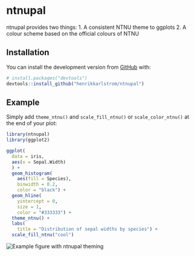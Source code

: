 
<!-- README.md is generated from README.Rmd. Please edit that file -->
ntnupal
=======

<!-- badges: start -->
<!-- badges: end -->
ntnupal provides two things: 1. A consistent NTNU theme to ggplots 2. A colour scheme based on the official colours of NTNU

Installation
------------

You can install the development version from [GitHub](https://github.com/) with:

``` r
# install.packages("devtools")
devtools::install_github("henrikkarlstrom/ntnupal")
```

Example
-------

Simply add `theme_ntnu()` and `scale_fill_ntnu()` or `scale_color_ntnu()` at the end of your plot:

``` r
library(ntnupal)
library(ggplot2)

ggplot(
  data = iris, 
  aes(x = Sepal.Width)
  ) + 
  geom_histogram(
    aes(fill = Species), 
    binwidth = 0.2, 
    color = "black") + 
  geom_hline(
    yintercept = 0, 
    size = 1, 
    color = "#333333") + 
  theme_ntnu() + 
  labs(
    title = "Distribution of sepal widths by species") + 
  scale_fill_ntnu("cool")
```

![Example figure with ntnupal theming](example.png)
